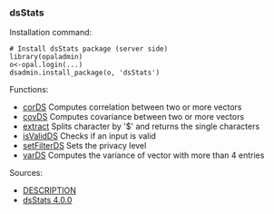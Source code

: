### dsStats

Installation command:

	# Install dsStats package (server side)
	library(opaladmin)
	o<-opal.login(...)
	dsadmin.install_package(o, 'dsStats')

Functions:


* [corDS](corDS.html) Computes correlation between two or more vectors
* [covDS](covDS.html) Computes covariance between two or more vectors
* [extract](extract.html) Splits character by '$' and returns the single characters
* [isValidDS](isValidDS.html) Checks if an input is valid
* [setFilterDS](setFilterDS.html) Sets the privacy level
* [varDS](varDS.html) Computes the variance of vector with more than 4 entries

Sources:

* [DESCRIPTION](https://raw.github.com/datashield/dsStats/4.0.0/DESCRIPTION)
* [dsStats 4.0.0](https://github.com/datashield/dsStats/tree/4.0.0)
